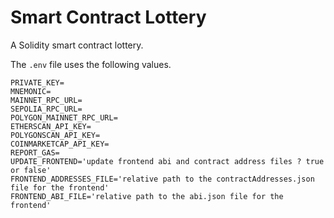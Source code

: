 # Smart Contract Lottery

A Solidity smart contract lottery.

The `.env` file uses the following values.

```
PRIVATE_KEY=
MNEMONIC=
MAINNET_RPC_URL=
SEPOLIA_RPC_URL=
POLYGON_MAINNET_RPC_URL=
ETHERSCAN_API_KEY=
POLYGONSCAN_API_KEY=
COINMARKETCAP_API_KEY=
REPORT_GAS=
UPDATE_FRONTEND='update frontend abi and contract address files ? true or false'
FRONTEND_ADDRESSES_FILE='relative path to the contractAddresses.json file for the frontend'
FRONTEND_ABI_FILE='relative path to the abi.json file for the frontend'
```
